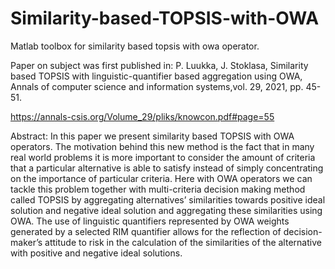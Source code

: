 # Similarity-based-TOPSIS-with-OWA

Matlab toolbox for similarity based topsis with owa operator.

Paper on subject was first published in: 
P. Luukka, J. Stoklasa, Similarity based TOPSIS with 
linguistic-quantifier based aggregation using OWA, Annals of computer 
science and information systems,vol. 29, 2021, pp. 45-51.

https://annals-csis.org/Volume_29/pliks/knowcon.pdf#page=55

Abstract:
In this paper we present similarity based TOPSIS
with OWA operators. The motivation behind this new method is
the fact that in many real world problems it is more important
to consider the amount of criteria that a particular alternative is
able to satisfy instead of simply concentrating on the importance
of particular criteria. Here with OWA operators we can tackle
this problem together with multi-criteria decision making method
called TOPSIS by aggregating alternatives’ similarities towards
positive ideal solution and negative ideal solution and aggregating
these similarities using OWA. The use of linguistic quantifiers
represented by OWA weights generated by a selected RIM
quantifier allows for the reflection of decision-maker’s attitude to
risk in the calculation of the similarities of the alternative with
positive and negative ideal solutions.
